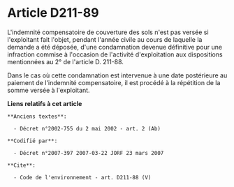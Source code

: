 # Article D211-89

L'indemnité compensatoire de couverture des sols n'est pas versée si l'exploitant fait l'objet, pendant l'année civile au
cours de laquelle la demande a été déposée, d'une condamnation devenue définitive pour une infraction commise à l'occasion de
l'activité d'exploitation aux dispositions mentionnées au 2° de l'article D. 211-88. 

Dans le cas où cette condamnation est intervenue à une date postérieure au paiement de l'indemnité compensatoire, il est
procédé à la répétition de la somme versée à l'exploitant.

**Liens relatifs à cet article**

	**Anciens textes**:

	  - Décret n°2002-755 du 2 mai 2002 - art. 2 (Ab)

	**Codifié par**:

	  - Décret n°2007-397 2007-03-22 JORF 23 mars 2007

	**Cite**:

	  - Code de l'environnement - art. D211-88 (V)
